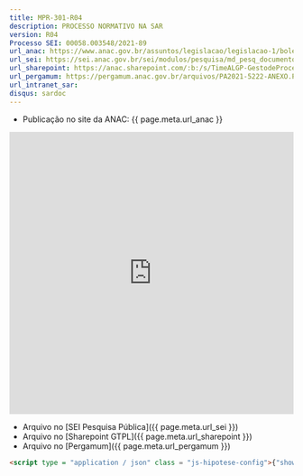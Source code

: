 ```yaml
---
title: MPR-301-R04
description: PROCESSO NORMATIVO NA SAR
version: R04
Processo SEI: 00058.003548/2021-89
url_anac: https://www.anac.gov.br/assuntos/legislacao/legislacao-1/boletim-de-pessoal/2021/29/anexo-vi-mpr-sar-301-r04
url_sei: https://sei.anac.gov.br/sei/modulos/pesquisa/md_pesq_documento_consulta_externa.php?9LibXMqGnN7gSpLFOOgUQFziRouBJ5VnVL5b7-UrE5Sex0ZZWJLyUCPDFmUKz0-ulgEYmAVC38kWoxcjw5rvM687srcEw-L0-oQqK7pbp8ZnHIWLVC070gziPoWXCKbM
url_sharepoint: https://anac.sharepoint.com/:b:/s/TimeALGP-GestodeProcessos/ESbhIVNcro1MoH9t0EWSLwQBT2PfWZf_ixbeAoHgYmwcsg?e=5QW0wi
url_pergamum: https://pergamum.anac.gov.br/arquivos/PA2021-5222-ANEXO.PDF
url_intranet_sar:
disqus: sardoc
---
```


- Publicação no site da ANAC: {{ page.meta.url_anac }}
<iframe src="https://via.hypothes.is/https://www.anac.gov.br/assuntos/legislacao/legislacao-1/boletim-de-pessoal/2021/29/anexo-vi-mpr-sar-301-r04" frameborder="0" height="500px" width="100%">
</iframe>

- Arquivo no [SEI Pesquisa Pública]({{ page.meta.url_sei }})
- Arquivo no [Sharepoint GTPL]({{ page.meta.url_sharepoint }})
- Arquivo no [Pergamum]({{ page.meta.url_pergamum }})

~~~html
<script type = "application / json" class = "js-hipotese-config">{"showHighlights": false}</script><script async src = "https://hypothes.is/embed.js"> </script>
~~~
